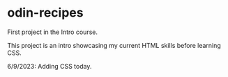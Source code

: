 # odin-recipes
First project in the Intro course.

This project is an intro showcasing my current HTML skills before learning CSS.

6/9/2023: Adding CSS today.